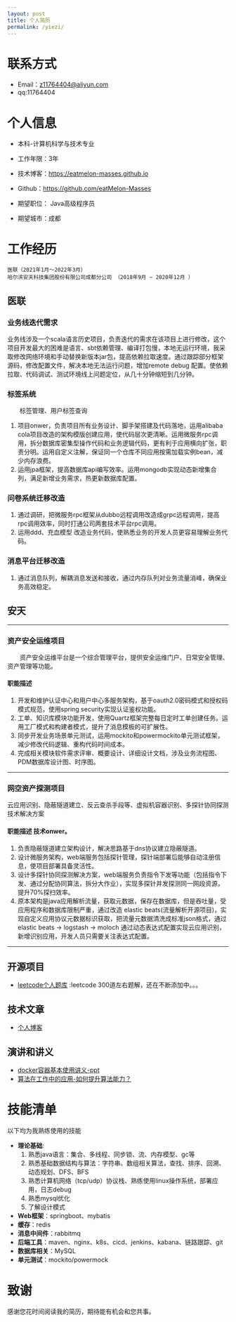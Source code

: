 ```yaml
---
layout: post
title: 个人简历
permalink: /yiezi/
---
```


# 联系方式


- Email：z11764404@aliyun.com
- qq:11764404
# 个人信息
 - 本科-计算机科学与技术专业
 - 工作年限：3年
 - 技术博客：https://eatmelon-masses.github.io
 - Github：https://github.com/eatMelon-Masses 

 - 期望职位： Java高级程序员
 - 期望城市：成都




# 工作经历
    医联（2021年1月～2022年3月）
    哈尔滨安天科技集团股份有限公司成都分公司 （2018年9月 ~ 2020年12月 ）
## 医联

### 业务线迭代需求
业务线涉及一个scala语言历史项目，负责迭代的需求在该项目上进行修改，这个项目开发最大的困难是语言、sbt依赖管理、编译打包慢，本地无运行环境，我采取修改网络环境和手动替换新版本jar包，提高依赖拉取速度。通过跟踪部分框架源码，修改配置文件，解决本地无法运行问题，增加remote debug 配置。使依赖拉取、代码调试、测试环境线上问题定位，从几十分钟缩短到几分钟。
### 标签系统
&emsp;&emsp;标签管理、用户标签查询
1. 项目onwer，负责项目所有业务设计、脚手架搭建及代码落地，运用alibaba cola项目改造的架构模版创建应用，使代码层次更清晰。运用微服务rpc调用，拆分数据库密集型操作代码和业务逻辑代码，更有利于应用横向扩张，职责分明。运用自定义注解，保证同一个仓库不同应用按需加载实例bean，减少内存浪费。
2. 运用jpa框架，提高数据库api编写效率。运用mongodb实现动态新增集合列，满足新增业务需求，热更新数据库配置。
### 问卷系统迁移改造
1. 通过调研，把微服务rpc框架从dubbo远程调用改造成grpc远程调用，提高rpc调用效率，同时打通公司两套技术平台rpc调用。
2. 运用ddd、充血模型 改造业务代码，使熟悉业务的开发人员更容易理解业务代码。
### 消息平台迁移改造
1. 通过消息队列，解耦消息发送和接收，通过内存队列对业务流量消峰，确保业务高效稳定。

## 安天 

***
### 资产安全运维项目 
&emsp;&emsp;资产安全运维平台是一个综合管理平台，提供安全运维门户、日常安全管理、资产管理等功能。

#### 职能描述
1. 开发和维护认证中心和用户中心多服务架构，基于oauth2.0密码模式和授权码模式规范，使用spring security实现认证鉴权功能。
2. 工单、知识库模块功能开发，使用Quartz框架完整每日定时工单创建任务。运用工厂模式和构建者模式，提升了消息模板的可扩展性。
3. 同步开发业务场景单元测试，运用mockito和powermockito单元测试框架，减少修改代码逻辑、重构代码时间成本。
4. 完成相关模块软件需求评审、概要设计、详细设计文档，涉及业务流程图、PDM数据库设计图、时序图。

***
### 网空资产探测项目
云应用识别、隐蔽隧道建立、反云查杀手段等、虚拟机容器识别、多探针协同探测技术解决方案

#### 职能描述 技术onwer。
1. 负责隐蔽隧道建立架构设计，解决思路基于dns协议建立隐蔽隧道。
3. 设计微服务架构，web端服务包括探针管理，探针端部署后能够自动注册信息，使项目部署具备灵活性。
4. 设计多探针协同探测解决方案，web端服务负责指令下发等功能（包括指令下发、通过分配协同算法，拆分大作业），实现多探针并发探测同一网段资源，提升70%探扫效率。
5. 原本架构是java应用解析流量，获取元数据，保存在数据库，但是吞吐量，受应用程序和数据库限制严重，通过改造 elastic beats(流量解析开源项目)，实现自定义应用协议元数据标识获取，把流量元数据清洗成标准json格式，通过elastic beats -> logstash -> moloch 通过动态表达式配置实现云应用识别，新增识别应用，开发人员只需要关注表达式配置。

***
## 开源项目

  - [leetcode个人题库](https://github.com/eatMelon-Masses/learning-leetcode) :leetcode 300道左右题解，还在不断添加中。。。

## 技术文章

- [个人博客](blog.yiezi.ml)

## 演讲和讲义

 - [docker容器基本使用讲义-ppt](https://www.icloud.com/iclouddrive/0dCkL_djhk1ZtHr-5xnXkF6kg#docker%E6%8A%80%E6%9C%AF%E5%88%86%E4%BA%AB)
 - [算法在工作中的应用-如何提升算法能力？](https://www.icloud.com/keynote/0WG7Zz0MeWvTdr-R4VJ8Eq-eA)   
   
# 技能清单

以下均为我熟练使用的技能
- **理论基础**: 
    1. 熟悉java语言：集合、多线程、同步锁、流、内存模型、gc等
    2. 熟悉基础数据结构与算法：字符串、数组相关算法，查找、排序、回溯、动态规划、DFS、BFS
    3. 熟悉计算机网络（tcp/udp）协议栈、熟练使用linux操作系统，部署应用，日志debug
    4. 熟悉mysql优化
    5. 了解设计模式
- **Web框架**：springboot、mybatis
- **缓存**：redis
- **消息中间件**：rabbitmq
- **后端工具**：maven、nginx、k8s、cicd、jenkins、kabana、链路跟踪、git
- **数据库相关**：MySQL
- **单元测试**：mockito/powermock

# 致谢
感谢您花时间阅读我的简历，期待能有机会和您共事。